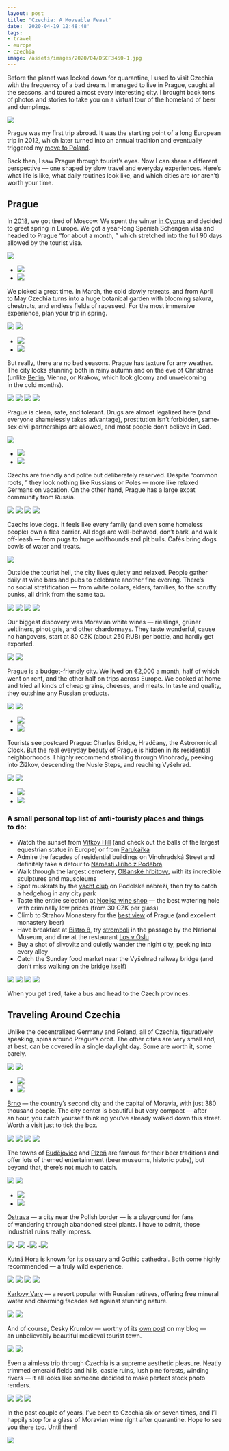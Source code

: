 ```yaml
---
layout: post
title: "Czechia: A Moveable Feast"
date: '2020-04-19 12:48:48'
tags:
- travel
- europe
- czechia
image: /assets/images/2020/04/DSCF3450-1.jpg
---
```


Before the planet was locked down for quarantine, I used to visit Czechia with the frequency of a bad dream. I managed to live in Prague, caught all the seasons, and toured almost every interesting city. I brought back tons of photos and stories to take you on a virtual tour of the homeland of beer and dumplings.

![](/assets/images/2020/04/DSCF3450-1.jpg)

Prague was my first trip abroad. It was the starting point of a long European trip in 2012, which later turned into an annual tradition and eventually triggered my [move to Poland](/blog/love-poland/).

Back then, I saw Prague through tourist’s eyes. Now I can share a different perspective — one shaped by slow travel and everyday experiences. Here’s what life is like, what daily routines look like, and which cities are (or aren’t) worth your time.

## Prague

In [2018](/blog/2k18/), we got tired of Moscow. We spent the winter [in Cyprus](/blog/kipr-1/) and decided to greet spring in Europe. We got a year-long Spanish Schengen visa and headed to Prague “for about a month, ” which stretched into the full 90 days allowed by the tourist visa.

![](/assets/images/2020/04/DSCF7263.jpg)
- ![](/assets/images/2020/04/DSCF8969.jpg)
- ![](/assets/images/2020/04/DSCF8983.jpg)

We picked a great time. In March, the cold slowly retreats, and from April to May Czechia turns into a huge botanical garden with blooming sakura, chestnuts, and endless fields of rapeseed. For the most immersive experience, plan your trip in spring.

![](/assets/images/2020/04/DSCF2005.jpg)
![](/assets/images/2020/04/DSCF1975.jpg)
- ![](/assets/images/2020/04/DSCF1756.jpg)
- ![](/assets/images/2020/04/DSCF1753.jpg)

But really, there are no bad seasons. Prague has texture for any weather. The city looks stunning both in rainy autumn and on the eve of Christmas (unlike [Berlin](/blog/berlin-tt/), Vienna, or Krakow, which look gloomy and unwelcoming in the cold months).

![](/assets/images/2020/04/DSCF1167.jpg)
![](/assets/images/2020/04/DSCF2638.jpg)
![](/assets/images/2020/04/DSCF0759.jpg)
![](/assets/images/2020/04/DSCF6874.jpg)

Prague is clean, safe, and tolerant. Drugs are almost legalized here (and everyone shamelessly takes advantage), prostitution isn’t forbidden, same-sex civil partnerships are allowed, and most people don’t believe in God.

![](/assets/images/2020/04/DSCF3462.jpg)
- ![](/assets/images/2020/04/DSCF3326.jpg)
- ![](/assets/images/2020/04/DSCF6888.jpg)

Czechs are friendly and polite but deliberately reserved. Despite “common roots, ” they look nothing like Russians or Poles — more like relaxed Germans on vacation. On the other hand, Prague has a large expat community from Russia.

![](/assets/images/2020/04/DSCF3517.jpg)
![](/assets/images/2020/04/DSCF1217.jpg)
![](/assets/images/2020/04/DSCF3423.jpg)
![](/assets/images/2020/04/DSCF8977-1.jpg)

Czechs love dogs. It feels like every family (and even some homeless people) own a flea carrier. All dogs are well-behaved, don’t bark, and walk off-leash — from pugs to huge wolfhounds and pit bulls. Cafés bring dogs bowls of water and treats.

![](/assets/images/2020/04/DSCF1946.jpg)

Outside the tourist hell, the city lives quietly and relaxed. People gather daily at wine bars and pubs to celebrate another fine evening. There’s no social stratification — from white collars, elders, families, to the scruffy punks, all drink from the same tap.

![](/assets/images/2020/04/DSCF2042-1.jpg)
![](/assets/images/2020/04/DSCF3341.jpg)
![](/assets/images/2020/04/DSCF2133.jpg)
![](/assets/images/2020/04/DSCF3386.jpg)

Our biggest discovery was Moravian white wines — rieslings, grüner veltliners, pinot gris, and other chardonnays. They taste wonderful, cause no hangovers, start at 80 CZK (about 250 RUB) per bottle, and hardly get exported.

![](/assets/images/2020/04/DSCF1808.jpg)
![](/assets/images/2020/04/File-00005.jpg)

Prague is a budget-friendly city. We lived on €2,000 a month, half of which went on rent, and the other half on trips across Europe. We cooked at home and tried all kinds of cheap grains, cheeses, and meats. In taste and quality, they outshine any Russian products.

![](/assets/images/2020/04/DSCF1995-1.jpg)
![](/assets/images/2020/04/DSCF2624.jpg)
- ![](/assets/images/2020/04/DSCF1751.jpg)
- ![](/assets/images/2020/04/DSCF7180.jpg)

Tourists see postcard Prague: Charles Bridge, Hradčany, the Astronomical Clock. But the real everyday beauty of Prague is hidden in its residential neighborhoods. I highly recommend strolling through Vinohrady, peeking into Žižkov, descending the Nusle Steps, and reaching Vyšehrad.

![](/assets/images/2020/04/DSCF0875.jpg)
![](/assets/images/2020/04/DSCF3399.jpg)
- ![](/assets/images/2020/04/DSCF8984.jpg)
- ![](/assets/images/2020/04/DSCF1732.jpg)

### A small personal top list of anti-touristy places and things to do:
- Watch the sunset from [Vítkov Hill](https://goo.gl/maps/93WzSkU1d4woPyzx8) (and check out the balls of the largest equestrian statue in Europe) or from [Parukářka](https://goo.gl/maps/gD4s8YtB9qunFgLE7)
- Admire the facades of residential buildings on Vinohradská Street and definitely take a detour to [Náměstí Jiřího z Poděbra](https://goo.gl/maps/RyGr29fy36kCVvLc8)
- Walk through the largest cemetery, [Olšanské hřbitovy](https://goo.gl/maps/eSYUf8kd9Ct45iKd6), with its incredible sculptures and mausoleums
- Spot muskrats by the [yacht club](https://goo.gl/maps/f8BpZ1xnzVdr5sZd9) on Podolské nábřeží, then try to catch a hedgehog in any city park
- Taste the entire selection at [Noelka wine shop](https://goo.gl/maps/9HkNTroKp6gKAWrB8) — the best watering hole with criminally low prices (from 30 CZK per glass)
- Climb to Strahov Monastery for the [best view](https://goo.gl/maps/ib7DBQsrFDJWV8wc6) of Prague (and excellent monastery beer)
- Have breakfast at [Bistro 8](https://goo.gl/maps/3GNqYwCEbzYohFyH8), try [stromboli](https://goo.gl/maps/N2mhagt7zwXcn8wv7) in the passage by the National Museum, and dine at the restaurant [Los v Oslu](https://goo.gl/maps/s4dWJF1zoucKyqyL7)
- Buy a shot of slivovitz and quietly wander the night city, peeking into every alley
- Catch the Sunday food market near the Vyšehrad railway bridge (and don’t miss walking on the [bridge itself](https://goo.gl/maps/WLHtxgECZNJFzkGNA))

![](/assets/images/2020/04/DSCF2095.jpg)
![](/assets/images/2020/04/DSCF1765.jpg)
![](/assets/images/2020/04/DSCF0776.jpg)
![](/assets/images/2020/04/DSCF3559.jpg)

When you get tired, take a bus and head to the Czech provinces.

## Traveling Around Czechia

Unlike the decentralized Germany and Poland, all of Czechia, figuratively speaking, spins around Prague’s orbit. The other cities are very small and, at best, can be covered in a single daylight day. Some are worth it, some barely.

![](/assets/images/2020/04/DSCF1211.jpg)
![](/assets/images/2020/04/DSCF1080.jpg)
- ![](/assets/images/2020/04/DSCF1091.jpg)
- ![](/assets/images/2020/04/DSCF6645.jpg)

[Brno](https://goo.gl/maps/phDxe2RAGNPfx6X6A) — the country’s second city and the capital of Moravia, with just 380 thousand people. The city center is beautiful but very compact — after an hour, you catch yourself thinking you’ve already walked down this street. Worth a visit just to tick the box.

![](/assets/images/2020/04/DSCF0948.jpg)
![](/assets/images/2020/04/DSCF0970.jpg)
![](/assets/images/2020/04/DSCF0978.jpg)
![](/assets/images/2020/04/DSCF0945.jpg)

The towns of [Budějovice](https://goo.gl/maps/cxYvM8pXffrZrVA59) and [Plzeň](https://goo.gl/maps/b6KNi1ppubqiVb1W9) are famous for their beer traditions and offer lots of themed entertainment (beer museums, historic pubs), but beyond that, there’s not much to catch.

![](/assets/images/2020/04/DSCF1201.jpg)
![](/assets/images/2020/04/DSCF1194.jpg)
- ![](/assets/images/2020/04/DSCF1197.jpg)
- ![](/assets/images/2020/04/DSCF1206.jpg)

[Ostrava](https://goo.gl/maps/wW7kpHRYw2d7x4AK9) — a city near the Polish border — is a playground for fans of wandering through abandoned steel plants. I have to admit, those industrial ruins really impress.

![](/assets/images/2020/04/DSCF6707.jpg)
-![](/assets/images/2020/04/DSCF6691.jpg)
-![](/assets/images/2020/04/DSCF6701.jpg)
-![](/assets/images/2020/04/DSCF6692.jpg)

[Kutná Hora](https://goo.gl/maps/G7faP29HJRbfFnRg9) is known for its ossuary and Gothic cathedral. Both come highly recommended — a truly wild experience.

![](/assets/images/2020/04/DSCF1024.jpg)
![](/assets/images/2020/04/DSCF1026.jpg)
![](/assets/images/2020/04/DSCF1061.jpg)
![](/assets/images/2020/04/DSCF1062.jpg)

[Karlovy Vary](https://goo.gl/maps/XmrAiGRgcSaUntRs6) — a resort popular with Russian retirees, offering free mineral water and charming facades set against stunning nature.

![](/assets/images/2020/04/DSCF1883.jpg)
![](/assets/images/2020/04/DSCF1907.jpg)

And of course, Česky Krumlov — worthy of its [own post](/blog/cesky-krumlov/) on my blog — an unbelievably beautiful medieval tourist town.

![](/assets/images/2020/04/DSCF1480.jpg)
![](/assets/images/2020/04/DSCF1536.jpg)

Even a aimless trip through Czechia is a supreme aesthetic pleasure. Neatly trimmed emerald fields and hills, castle ruins, lush pine forests, winding rivers — it all looks like someone decided to make perfect stock photo renders.

![](/assets/images/2020/04/DSCF2651.jpg)
![](/assets/images/2020/04/DSCF1817.jpg)
![](/assets/images/2020/04/DSCF6980.jpg)

In the past couple of years, I’ve been to Czechia six or seven times, and I’ll happily stop for a glass of Moravian wine right after quarantine. Hope to see you there too. Until then!

![](/assets/images/2020/04/60267802_10219135056991997_9180095585603026944_o.jpg)